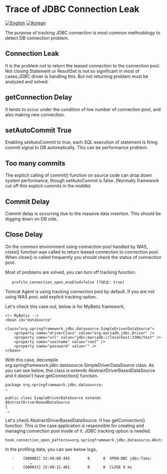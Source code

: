 # Trace of JDBC Connection Leak
[![English](https://img.shields.io/badge/language-English-orange.svg)](JDBC-Connection-Leak-Trace.md) [![Korean](https://img.shields.io/badge/language-Korean-blue.svg)](JDBC-Connection-Leak-Trace_kr.md)

The purpose of tracking JDBC connection is most common methodology to detect DB connection problem. 

## Connection Leak 
It is the problem not to return the leased connection to the connection pool. Not closing Statement or ResultSet is not so significant in most of cases;JDBC driver is handling this. But not returning problem must be analyzed and solved.

## getConnection Delay
It tends to occur under the condition of low number of connection pool, and also making new connection.

## setAutoCommit True
Enabling setAutoCommit to true, each SQL execution of statement is firing commit signal to DB automatically. This can be performance problem.

## Too many commits
The explicit calling of commit() function on source code can drop down system performance, though setAutoCommit is false. (Normally framework cut off this explicit commits in the middle)

## Commit Delay
Commit delay is occurring due to the massive data insertion. This should be digging down on DB side.

## Close Delay
On the common environment using connection pool handled by WAS, close() function was called to return leased connection to connection pool. When close() is called frequently you should check the status of connection pool.


Most of problems are solved, you can turn off tracking function.
```
   profile_connection_open_enabled=false (기본값: true)   
```
Tomcat Agent is using tracking connection pool by default. If you are not using WAS pool, add explicit tracking option.

Let's check this case out, below is for MyBatis framework, 
```
<!— MyBatis -->
<bean id="dataSource"
	class="org.springframework.jdbc.datasource.SimpleDriverDataSource">
	<property name="driverClass" value="org.mariadb.jdbc.Driver" />
	<property name="url" value="jdbc:mariadb://localhost:3306/test" />
	<property name="username" value="root" />
	<property name="password" value="" />
</bean>
```
With this case, decompile org.springframework.jdbc.datasource.SimpleDriverDataSource class. As you can see below, this class is extends AbstractDriverBasedDataSource and it doesn't have getConnection() function.

```
package org.springframework.jdbc.datasource;
…

public class SimpleDriverDataSource extends AbstractDriverBasedDataSource
{
 …
```
Let's check AbstractDriverBasedDataSource. It has getConnection() function. This is the case application is responsible for creating and managing connection pool inside of it. JDBC tracking option is needed.
```
hook_connection_open_patterns=org.springframework.jdbc.datasource.AbstractDriverBasedDataSource.getConnection
```
In the profiling data, you can see below logs,

```
   -    [000002] 22:49:09.445        0      0  OPEN-DBC jdbc:fake:
           …    
   -    [000015] 22:49:12.401        0      0  CLOSE 0 ms
```
